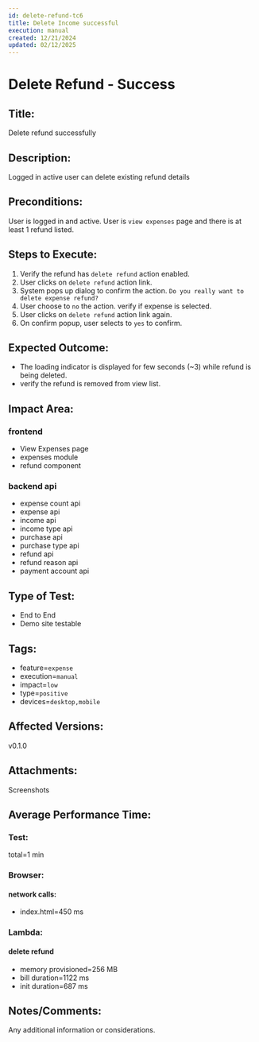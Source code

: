```yaml
---
id: delete-refund-tc6
title: Delete Income successful
execution: manual
created: 12/21/2024
updated: 02/12/2025
---
```


# Delete Refund - Success

## Title:

Delete refund successfully

## Description:

Logged in active user can delete existing refund details

## Preconditions:

User is logged in and active. User is `view expenses` page and there is at least 1 refund listed.

## Steps to Execute:

1. Verify the refund has `delete refund` action enabled.
2. User clicks on `delete refund` action link.
3. System pops up dialog to confirm the action. `Do you really want to delete expense refund?`
4. User choose to `no` the action. verify if expense is selected.
5. User clicks on `delete refund` action link again.
6. On confirm popup, user selects to `yes` to confirm.

## Expected Outcome:

- The loading indicator is displayed for few seconds (~3) while refund is being deleted.
- verify the refund is removed from view list.

## Impact Area:

### frontend

- View Expenses page
- expenses module
- refund component

### backend api

- expense count api
- expense api
- income api
- income type api
- purchase api
- purchase type api
- refund api
- refund reason api
- payment account api

## Type of Test:

- End to End
- Demo site testable

## Tags:

- feature=`expense`
- execution=`manual`
- impact=`low`
- type=`positive`
- devices=`desktop,mobile`

## Affected Versions:

v0.1.0

## Attachments:

Screenshots

## Average Performance Time:

### Test:

total=1 min

### Browser:

#### network calls:

- index.html=450 ms

### Lambda:

#### delete refund

- memory provisioned=256 MB
- bill duration=1122 ms
- init duration=687 ms

## Notes/Comments:

Any additional information or considerations.
